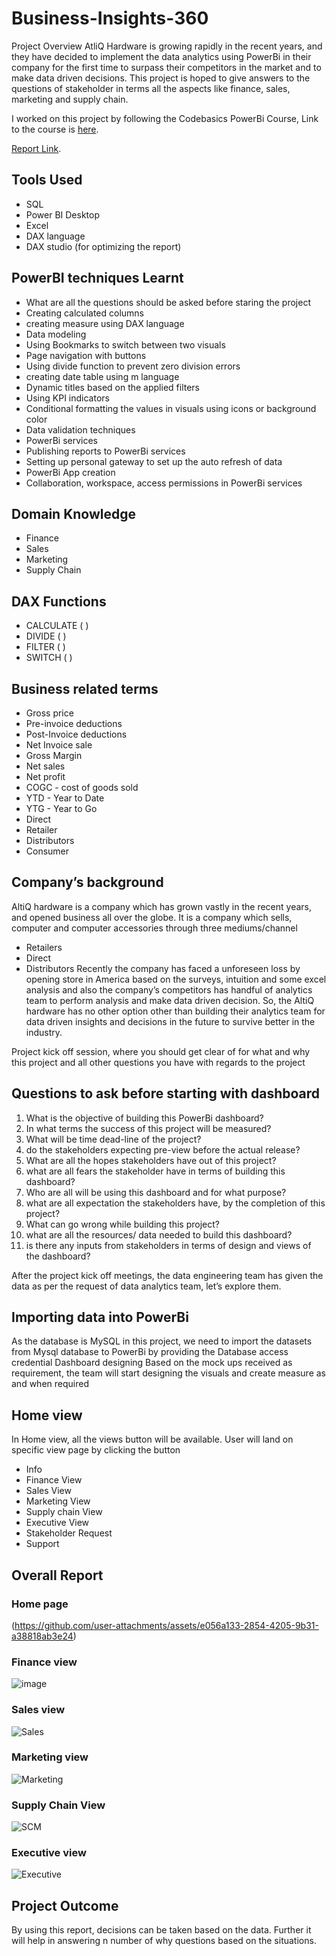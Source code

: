 # Business-Insights-360

Project Overview
AtliQ Hardware is growing rapidly in the recent years, and they have decided to implement the data analytics using PowerBi in their company for the first time to surpass their competitors in the market and to make data driven decisions. This project is hoped to give answers to the questions of stakeholder in terms all the aspects like finance, sales, marketing and supply chain.

I worked on this project by following the Codebasics PowerBi Course, Link to the course is [here](https://codebasics.io/courses/power-bi-data-analysis-with-end-to-end-project).


[Report Link](https://app.powerbi.com/view?r=eyJrIjoiZTdjOTFmZDYtOTFiMC00ODcxLTliZWEtYWE0ZmNlOWNmMzM2IiwidCI6ImM2ZTU0OWIzLTVmNDUtNDAzMi1hYWU5LWQ0MjQ0ZGM1YjJjNCJ9).

## Tools Used

* SQL
* Power BI Desktop
* Excel
* DAX language
* DAX studio (for optimizing the report)
  
## PowerBI techniques Learnt
* What are all the questions should be asked before staring the project
* Creating calculated columns
* creating measure using DAX language
* Data modeling
* Using Bookmarks to switch between two visuals
* Page navigation with buttons
* Using divide function to prevent zero division errors
* creating date table using m language
* Dynamic titles based on the applied filters
* Using KPI indicators
* Conditional formatting the values in visuals using icons or background color
* Data validation techniques
* PowerBi services
* Publishing reports to PowerBi services
* Setting up personal gateway to set up the auto refresh of data
* PowerBi App creation
* Collaboration, workspace, access permissions in PowerBi services
  
## Domain Knowledge
* Finance
* Sales
* Marketing
* Supply Chain
## DAX Functions
* CALCULATE ( )
* DIVIDE ( )
* FILTER ( )
* SWITCH ( )
  
## Business related terms
* Gross price
* Pre-invoice deductions
* Post-Invoice deductions
* Net Invoice sale
* Gross Margin
* Net sales
* Net profit
* COGC - cost of goods sold
* YTD - Year to Date
* YTG - Year to Go
* Direct
* Retailer
* Distributors
* Consumer
  
## Company’s background
AltiQ hardware is a company which has grown vastly in the recent years, and opened business all over the globe. It is a company which sells, computer and computer accessories through three mediums/channel

* Retailers
* Direct
* Distributors
Recently the company has faced a unforeseen loss by opening store in America based on the surveys, intuition and some excel analysis and also the company’s competitors has handful of analytics team to perform analysis and make data driven decision. So, the AltiQ hardware has no other option other than building their analytics team for data driven insights and decisions in the future to survive better in the industry.

Project kick off session, where you should get clear of for what and why this project and all other questions you have with regards to the project

## Questions to ask before starting with dashboard
1. What is the objective of building this PowerBi dashboard?
2. In what terms the success of this project will be measured?
3. What will be time dead-line of the project?
4. do the stakeholders expecting pre-view before the actual release?
5. What are all the hopes stakeholders have out of this project?
6. what are all fears the stakeholder have in terms of building this dashboard?
7. Who are all will be using this dashboard and for what purpose?
8. what are all expectation the stakeholders have, by the completion of this project?
9. What can go wrong while building this project?
10. what are all the resources/ data needed to build this dashboard?
11. is there any inputs from stakeholders in terms of design and views of the dashboard?
    
After the project kick off meetings, the data engineering team has given the data as per the request of data analytics team, let’s explore them.

## Importing data into PowerBi
As the database is MySQL in this project, we need to import the datasets from Mysql database to PowerBi by providing the Database access credential
Dashboard designing
Based on the mock ups received as requirement, the team will start designing the visuals and create measure as and when required

## Home view
In Home view, all the views button will be available. User will land on specific view page by clicking the button

* Info
* Finance View
* Sales View
* Marketing View
* Supply chain View
* Executive View
* Stakeholder Request
* Support

## Overall Report
### Home page
(https://github.com/user-attachments/assets/e056a133-2854-4205-9b31-a38818ab3e24)

### Finance view
![image](https://github.com/user-attachments/assets/28052901-c489-42f2-a6a9-3c5c2390d00f)

### Sales view
![Sales](https://github.com/user-attachments/assets/204a30f0-c7e9-4b3f-a01f-183e26ff94ee)

### Marketing view
![Marketing](https://github.com/user-attachments/assets/75e511f4-3976-4666-82db-0af47307ba49)

### Supply Chain View
![SCM](https://github.com/user-attachments/assets/b1ada851-de39-446c-8a4c-8a2bfa29cee7)

### Executive view
![Executive](https://github.com/user-attachments/assets/7b031322-52a1-42d8-aa9b-3f9dd8bd55d3)

## Project Outcome
By using this report, decisions can be taken based on the data. Further it will help in answering n number of why questions based on the situations.








